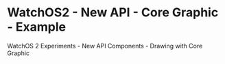 # WatchOS2 - New API - Core Graphic - Example
WatchOS 2 Experiments - New API Components - Drawing with Core Graphic
